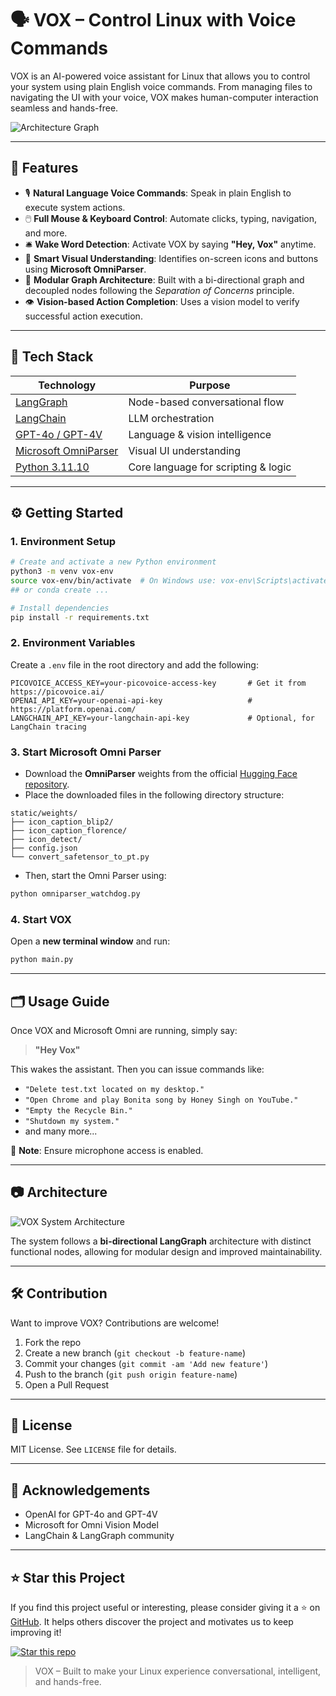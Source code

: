 # 🗣️ VOX – Control Linux with Voice Commands

VOX is an AI-powered voice assistant for Linux that allows you to control your system using plain English voice commands. From managing files to navigating the UI with your voice, VOX makes human-computer interaction seamless and hands-free.

![Architecture Graph](./static/architecture/graph.png)

---

## 🚀 Features

- 🎙️ **Natural Language Voice Commands**: Speak in plain English to execute system actions.
- 🖱️ **Full Mouse & Keyboard Control**: Automate clicks, typing, navigation, and more.
- 🛎️ **Wake Word Detection**: Activate VOX by saying **"Hey, Vox"** anytime.
- 🧠 **Smart Visual Understanding**: Identifies on-screen icons and buttons using **Microsoft OmniParser**.
- 🧩 **Modular Graph Architecture**: Built with a bi-directional graph and decoupled nodes following the *Separation of Concerns* principle.
- 👁️ **Vision-based Action Completion**: Uses a vision model to verify successful action execution.

---

## 🧱 Tech Stack

| Technology        | Purpose                                      |
|-------------------|----------------------------------------------|
| [LangGraph](https://github.com/langchain-ai/langgraph)  | Node-based conversational flow           |
| [LangChain](https://www.langchain.com/) | LLM orchestration                        |
| [GPT-4o / GPT-4V](https://openai.com/)  | Language & vision intelligence           |
| [Microsoft OmniParser](https://huggingface.co/microsoft/OmniParser) | Visual UI understanding |
| [Python 3.11.10](https://www.python.org/) | Core language for scripting & logic     |

---

## ⚙️ Getting Started

### 1. Environment Setup

```bash
# Create and activate a new Python environment
python3 -m venv vox-env
source vox-env/bin/activate  # On Windows use: vox-env\Scripts\activate
## or conda create ...

# Install dependencies
pip install -r requirements.txt
```

### 2. Environment Variables

Create a `.env` file in the root directory and add the following:

```env
PICOVOICE_ACCESS_KEY=your-picovoice-access-key       # Get it from https://picovoice.ai/
OPENAI_API_KEY=your-openai-api-key                   # https://platform.openai.com/
LANGCHAIN_API_KEY=your-langchain-api-key             # Optional, for LangChain tracing
```

### 3. Start Microsoft Omni Parser

- Download the **OmniParser** weights from the official [Hugging Face repository](https://huggingface.co/microsoft/OmniParser).
- Place the downloaded files in the following directory structure:

```
static/weights/
├── icon_caption_blip2/
├── icon_caption_florence/
├── icon_detect/
├── config.json
└── convert_safetensor_to_pt.py
```

- Then, start the Omni Parser using:

```bash
python omniparser_watchdog.py
```


### 4. Start VOX

Open a **new terminal window** and run:

```bash
python main.py
```

---

## 🗂️ Usage Guide

Once VOX and Microsoft Omni are running, simply say:

> **"Hey Vox"**

This wakes the assistant. Then you can issue commands like:

- `"Delete test.txt located on my desktop."`
- `"Open Chrome and play Bonita song by Honey Singh on YouTube."`
- `"Empty the Recycle Bin."`
- `"Shutdown my system."`
- and many more...

🛑 **Note**: Ensure microphone access is enabled.

---

## 📷 Architecture

![VOX System Architecture](./static/architecture/graph.png)

The system follows a **bi-directional LangGraph** architecture with distinct functional nodes, allowing for modular design and improved maintainability.

---

## 🛠️ Contribution

Want to improve VOX? Contributions are welcome!

1. Fork the repo
2. Create a new branch (`git checkout -b feature-name`)
3. Commit your changes (`git commit -am 'Add new feature'`)
4. Push to the branch (`git push origin feature-name`)
5. Open a Pull Request

---

## 📄 License

MIT License. See `LICENSE` file for details.

---

## 🙏 Acknowledgements

- OpenAI for GPT-4o and GPT-4V
- Microsoft for Omni Vision Model
- LangChain & LangGraph community

---
## ⭐ Star this Project

If you find this project useful or interesting, please consider giving it a ⭐ on [GitHub](https://github.com/ishanExtreme/vox-bot). It helps others discover the project and motivates us to keep improving it!

[![Star this repo](https://img.shields.io/github/stars/ishanExtreme/vox-bot?style=social)](https://github.com/ishanExtreme/vox-bot)

> VOX – Built to make your Linux experience conversational, intelligent, and hands-free.